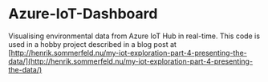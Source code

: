 # Azure-IoT-Dashboard

Visualising environmental data from Azure IoT Hub in real-time. This code is used in a hobby project described in a blog post at [http://henrik.sommerfeld.nu/my-iot-exploration-part-4-presenting-the-data/](http://henrik.sommerfeld.nu/my-iot-exploration-part-4-presenting-the-data/) 

